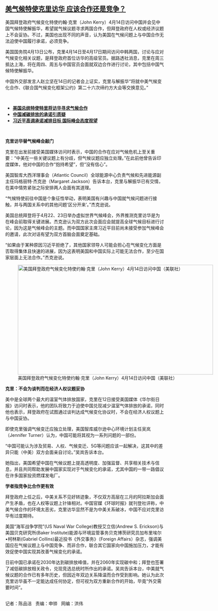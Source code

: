 <!--1618435388000-->
[美气候特使克里访华  应该合作还是竞争？](https://www.rfa.org/mandarin/yataibaodao/junshiwaijiao/cm-04142021105639.html)
------

<p></p><p>美国拜登政府气候变化特使约翰·克里（John Kerry）4月14日访问中国并会见中国气候特使解振华，希望就气候议题寻求两国合作，但拜登政府在人权或经济议题上不会妥协。不过，美国也出现不同的声音，认为美国在气候问题上与中国合作无法迫使中国履行承诺，必须竞争。</p><p>美国国务院4月13日公布，克里4月14日至4月17日期间访问中韩两国，讨论与应对气候变化相关议题，是拜登政府首位访华的高级官员。据路透社消息，克里在周三抵达上海，将在周四、周五与中国官员会面就双边合作进行讨论，其中包括中国气候特使解振华。</p><p>中国外交部发言人赵立坚在14日的记者会上证实，克里与解振华“将就中美气候变化合作、《联合国气候变化框架公约》第二十六次缔约方大会等交换意见。”</p><p><br/></p><ul><li><a href="https://www.rfa.org/mandarin/Xinwen/4-04112021120328.html"><strong>美国总统特使特里将访华寻求气候合作</strong></a></li><li><strong><a href="https://www.rfa.org/mandarin/yataibaodao/huanjing/cm-12142020160945.html">中国减碳排放的承诺引质疑</a></strong></li><li><strong><a href="https://www.rfa.org/mandarin/yataibaodao/huanjing/cl-12142020134843.html">习近平高调承诺减排目标 国际峰会态度观望</a></strong></li></ul><p><br/></p><p><strong>克里访华替气候峰会敲门</strong></p><p>克里在出发前接受美国媒体访问时表示，中国的合作在应对气候危机上至关重要：“中美在一些关键议题上有分歧，但气候议题应独立处理。”在此前他曾告诉印度媒体，他对中国的合作“抱持希望”，但“没有信心”。</p><p>美国智库大西洋理事会（Atlantic Council）全球能源中心负责气候和先进能源副主任玛格丽特·杰克逊（Margaret Jackson）告诉本台，克里与解振华已有交情，在美中情势紧张之际安排两人会面有其道理。</p><p>“气候特使前往中国是个象征性举动，表明美国有兴趣与中国就气候问题进行接触，并与两国关系中的其他问题‘区分开来’。”杰克逊说。</p><p>美国总统拜登将于4月22、23日举办虚拟世界气候峰会，外界推测克里访华是为在峰会前取得关键进展。杰克逊认为双方此次会面应会就提高全球气候目标进行讨论，因为这是气候峰会的主题。而中国国家主席习近平目前尚未接受参加气候峰会的邀请，此次对话有望为双方首脑会面奠定基础。</p><p>“如果由于某种原因习近平拒绝了，其他国家领导人可能会担心在气候变化方面是否取得集体且快速的进展，因为这表明美国和中国实际上可能无法合作，至少在国家层面上无法合作。”杰克逊说。</p><p><figure class="image-richtext image-inline captioned" style="width:620px;"><img alt="美国拜登政府气候变化特使约翰·克里（John Kerry）4月14日访问中国（美联社）" height="349" src="https://www.rfa.org/mandarin/yataibaodao/junshiwaijiao/cm-04142021105639.html/cm0414h.jpg/@@images/78eab92e-f3b2-49b4-a520-3d5bc7ff3f7a.jpeg" title="cm0414h.jpg" width="620"/><figcaption class="image-caption">美国拜登政府气候变化特使约翰·克里（John Kerry）4月14日访问中国（美联社）</figcaption><small></small></figure></p><p><strong>克里：不会为谈判而在经济人权议题妥协</strong></p><p>美中是全球两个最大的温室气体排放国家，克里在12日接受美国媒体《华尔街日报》访问时表示，他的团队将致力于迫使中国兑现减少温室气体排放的承诺，同时他也表示，拜登政府在试图通过谈判达成气候变化协议时，不会在经济人权议题上与中国妥协。</p><p>即使克里强调气候变迁应独立处理，美国智库威尔逊中心环境计划主任吴岚（Jennifer Turner）认为，中国可能将其视为一系列问题的一部份。</p><p>“中国可能认为涉及贸易、人权、气候变迁、5G等问题应该一起解决，这其中的差异只能（中美）双方会面亲自讨论。”吴岚告诉本台。</p><p>她指出，美国希望中国在气候议题上提高透明度、加强监督、共享相关技术与信息，并且共同帮助发展中国家实现对于气候变化的承诺，尤其中国的一带一路倡议在许多国家投资燃煤发电厂。</p><p><strong>学者指竞争比合作更有效</strong></p><p>拜登政府上任之后，中美关系不见好转迹象，不仅双方高层在三月的阿拉斯加会面产生矛盾，也在人权等议题上针锋相对。中国官媒《环球时报》就刊登社评称，中美气候合作的环境太恶劣，克里访华显然不是为中美关系破冰，中国不应对克里访华有过度期待。</p><p>美国“海军战争学院”(US Naval War College)教授艾立信(Andrew S. Erickson)与美国贝克研究所(Baker Institute)能源与环境监管事务贝克博茨研究员加布里埃尔•柯林斯(Gabriel Collins)<span>最近</span>投书《外交事务》（Foreign Affairs）杂志，强调美国应在气候议题上与中国竞争、而非合作，联合其它国家向中国施加压力，才能有效促使中国实现其改善气候变化的承诺。</p><p>日前中国已承诺在2030年达到碳排放峰值，并在2060年实现碳中和；拜登也签署了减低碳排放相关政令，兑现竞选总统时所作出的承诺。吴岚告诉本台，中美就气候议题的合作已有多年历史，但因近年双边关系降温而合作受到影响。她认为此次克里访华虽不一定能达成任何协定，但可视为双方重新合作的开始，毕竟“外交需要时间”。</p><p><br/>记者：陈品洁   责编：申铧   网编：洪伟</p>
